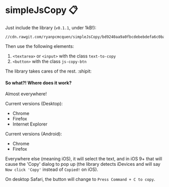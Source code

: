 # simpleJsCopy :clipboard:

Just include the library (`v0.1.1`, under 1kB!):

    //cdn.rawgit.com/ryanpcmcquen/simpleJsCopy/bd9240aa9a0fbcdebebdefa6c0ba0185f7a36d51/simpleJsCopy.min.js

Then use the following elements:

1. `<textarea>` or `<input>` with the class `text-to-copy`
2. `<button>` with the class `js-copy-btn`

The library takes cares of the rest. :shipit:

#### So what?! Where does it work?

Almost everywhere!

Current versions (Desktop):

- Chrome
- Firefox
- Internet Explorer

Current versions (Android):

- Chrome
- Firefox


Everywhere else (meaning iOS), it will select the text, and in iOS 9+ that will cause the 'Copy' dialog to pop up (the library detects iDevices and will say `Now click 'Copy'` instead of `Copied!` on iOS).

On desktop Safari, the button will change to `Press Command + C to copy`.
